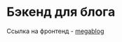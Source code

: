 # Бэкенд для блога

Ссылка на фронтенд - [megablog](https://github.com/pavel-developer2001/megablog-frontend)
